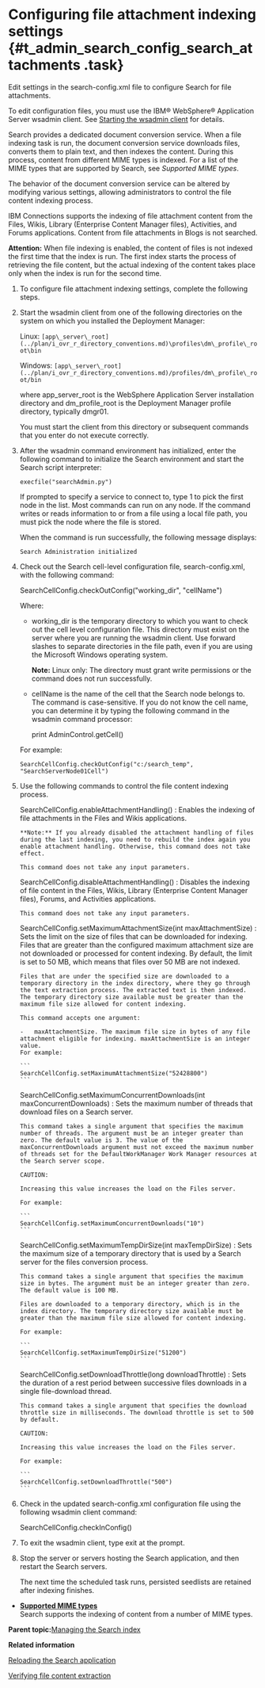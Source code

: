 # Configuring file attachment indexing settings {#t_admin_search_config_search_attachments .task}

Edit settings in the search-config.xml file to configure Search for file attachments.

To edit configuration files, you must use the IBM® WebSphere® Application Server wsadmin client. See [Starting the wsadmin client](t_admin_wsadmin_starting.md) for details.

Search provides a dedicated document conversion service. When a file indexing task is run, the document conversion service downloads files, converts them to plain text, and then indexes the content. During this process, content from different MIME types is indexed. For a list of the MIME types that are supported by Search, see *Supported MIME types*.

The behavior of the document conversion service can be altered by modifying various settings, allowing administrators to control the file content indexing process.

IBM Connections supports the indexing of file attachment content from the Files, Wikis, Library \(Enterprise Content Manager files\), Activities, and Forums applications. Content from file attachments in Blogs is not searched.

**Attention:** When file indexing is enabled, the content of files is not indexed the first time that the index is run. The first index starts the process of retrieving the file content, but the actual indexing of the content takes place only when the index is run for the second time.

1.  To configure file attachment indexing settings, complete the following steps.
2.  Start the wsadmin client from one of the following directories on the system on which you installed the Deployment Manager:

    Linux: `[app\_server\_root](../plan/i_ovr_r_directory_conventions.md)\profiles\dm\_profile\_root\bin`

    Windows: `[app\_server\_root](../plan/i_ovr_r_directory_conventions.md)/profiles/dm\_profile\_root/bin`

    where app\_server\_root is the WebSphere Application Server installation directory and dm\_profile\_root is the Deployment Manager profile directory, typically dmgr01.

    You must start the client from this directory or subsequent commands that you enter do not execute correctly.

3.  After the wsadmin command environment has initialized, enter the following command to initialize the Search environment and start the Search script interpreter:

    ```
    execfile("searchAdmin.py")
    ```

    If prompted to specify a service to connect to, type 1 to pick the first node in the list. Most commands can run on any node. If the command writes or reads information to or from a file using a local file path, you must pick the node where the file is stored.

    When the command is run successfully, the following message displays:

    ```
    Search Administration initialized
    ```

4.  Check out the Search cell-level configuration file, search-config.xml, with the following command:

    SearchCellConfig.checkOutConfig\("working\_dir", "cellName"\)

    Where:

    -   working\_dir is the temporary directory to which you want to check out the cell level configuration file. This directory must exist on the server where you are running the wsadmin client. Use forward slashes to separate directories in the file path, even if you are using the Microsoft Windows operating system.

        **Note:** Linux only: The directory must grant write permissions or the command does not run successfully.

    -   cellName is the name of the cell that the Search node belongs to. The command is case-sensitive. If you do not know the cell name, you can determine it by typing the following command in the wsadmin command processor:

        print AdminControl.getCell\(\)

    For example:

    ```
    SearchCellConfig.checkOutConfig("c:/search_temp", "SearchServerNode01Cell")
    ```

5.  Use the following commands to control the file content indexing process.

    SearchCellConfig.enableAttachmentHandling\(\)
    :   Enables the indexing of file attachments in the Files and Wikis applications.

        **Note:** If you already disabled the attachment handling of files during the last indexing, you need to rebuild the index again you enable attachment handling. Otherwise, this command does not take effect.

        This command does not take any input parameters.

    SearchCellConfig.disableAttachmentHandling\(\)
    :   Disables the indexing of file content in the Files, Wikis, Library \(Enterprise Content Manager files\), Forums, and Activities applications.

        This command does not take any input parameters.

    SearchCellConfig.setMaximumAttachmentSize\(int maxAttachmentSize\)
    :   Sets the limit on the size of files that can be downloaded for indexing. Files that are greater than the configured maximum attachment size are not downloaded or processed for content indexing. By default, the limit is set to 50 MB, which means that files over 50 MB are not indexed.

        Files that are under the specified size are downloaded to a temporary directory in the index directory, where they go through the text extraction process. The extracted text is then indexed. The temporary directory size available must be greater than the maximum file size allowed for content indexing.

        This command accepts one argument:

        -   maxAttachmentSize. The maximum file size in bytes of any file attachment eligible for indexing. maxAttachmentSize is an integer value.
        For example:

        ```
        SearchCellConfig.setMaximumAttachmentSize("52428800")
        ```

    SearchCellConfig.setMaximumConcurrentDownloads\(int maxConcurrentDownloads\)
    :   Sets the maximum number of threads that download files on a Search server.

        This command takes a single argument that specifies the maximum number of threads. The argument must be an integer greater than zero. The default value is 3. The value of the maxConcurrentDownloads argument must not exceed the maximum number of threads set for the DefaultWorkManager Work Manager resources at the Search server scope.

        CAUTION:

        Increasing this value increases the load on the Files server.

        For example:

        ```
        SearchCellConfig.setMaximumConcurrentDownloads("10")
        ```

    SearchCellConfig.setMaximumTempDirSize\(int maxTempDirSize\)
    :   Sets the maximum size of a temporary directory that is used by a Search server for the files conversion process.

        This command takes a single argument that specifies the maximum size in bytes. The argument must be an integer greater than zero. The default value is 100 MB.

        Files are downloaded to a temporary directory, which is in the index directory. The temporary directory size available must be greater than the maximum file size allowed for content indexing.

        For example:

        ```
        SearchCellConfig.setMaximumTempDirSize("51200")
        ```

    SearchCellConfig.setDownloadThrottle\(long downloadThrottle\)
    :   Sets the duration of a rest period between successive files downloads in a single file-download thread.

        This command takes a single argument that specifies the download throttle size in milliseconds. The download throttle is set to 500 by default.

        CAUTION:

        Increasing this value increases the load on the Files server.

        For example:

        ```
        SearchCellConfig.setDownloadThrottle("500")
        ```

6.  Check in the updated search-config.xml configuration file using the following wsadmin client command:

    SearchCellConfig.checkInConfig\(\)

7.  To exit the wsadmin client, type exit at the prompt.

8.  Stop the server or servers hosting the Search application, and then restart the Search servers.

    The next time the scheduled task runs, persisted seedlists are retained after indexing finishes.


-   **[Supported MIME types](../admin/r_admin_search_mime_types.md)**  
Search supports the indexing of content from a number of MIME types.

**Parent topic:**[Managing the Search index](../admin/c_admin_search_manage_index.md)

**Related information**  


[Reloading the Search application](../admin/t_admin_search_reload_search.md)

[Verifying file content extraction](../admin/t_admin_search_verify_file_content_extraction.md)

